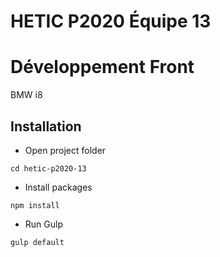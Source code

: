 # HETIC P2020 Équipe 13
Développement Front
==============

BMW i8

## Installation
- Open project folder
```shell
cd hetic-p2020-13
```
* Install packages
```shell
npm install
```
* Run Gulp
```shell
gulp default
```
